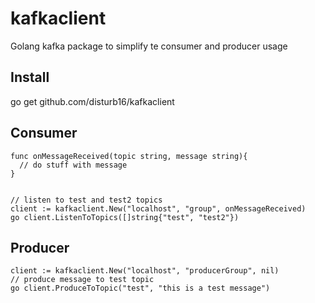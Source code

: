 # kafkaclient
Golang kafka package to simplify te consumer and producer usage

## Install
go get github.com/disturb16/kafkaclient

## Consumer
```
func onMessageReceived(topic string, message string){
  // do stuff with message
}


// listen to test and test2 topics
client := kafkaclient.New("localhost", "group", onMessageReceived)
go client.ListenToTopics([]string{"test", "test2"})
```

## Producer
```
client := kafkaclient.New("localhost", "producerGroup", nil)
// produce message to test topic
go client.ProduceToTopic("test", "this is a test message")
```
